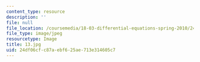 ```yaml
---
content_type: resource
description: ''
file: null
file_location: /coursemedia/18-03-differential-equations-spring-2010/24df06cfc87aebf625ae713e314605c7_13.jpg
file_type: image/jpeg
resourcetype: Image
title: 13.jpg
uid: 24df06cf-c87a-ebf6-25ae-713e314605c7
---
```

